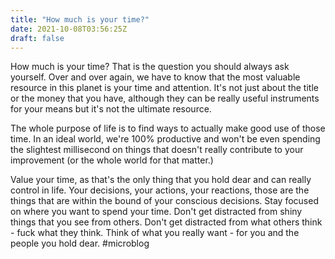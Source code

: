 ```yaml
---
title: "How much is your time?"
date: 2021-10-08T03:56:25Z
draft: false
---
```


How much is your time? That is the question you should always ask yourself. Over and over again, we have to know that the most valuable resource in this planet is your time and attention. It's not just about the title or the money that you have, although they can be really useful instruments for your means but it's not the ultimate resource. 

The whole purpose of life is to find ways to actually make good use of those time. In an ideal world, we're 100% productive and won't be even spending the slightest millisecond on things that doesn't really contribute to your improvement (or the whole world for that matter.)

Value your time, as that's the only thing that you hold dear and can really control in life. Your decisions, your actions, your reactions, those are the things that are within the bound of your conscious decisions. Stay focused on where you want to spend your time. Don't get distracted from shiny things that you see from others. Don't get distracted from what others think - fuck what they think. Think of what you really want - for you and the people you hold dear. #microblog